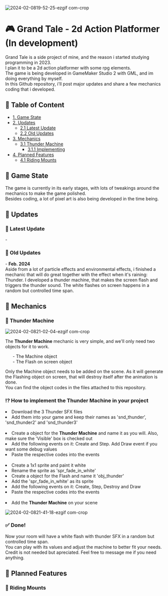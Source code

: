 <!--Title Image-->
![2024-02-0819-52-25-ezgif com-crop](https://github.com/jeanjusten/Grand_Tale-GMS2/assets/156855412/19a89e2d-0d69-4d9c-a744-62c09e0914ca)

# :video_game: Grand Tale - 2d Action Platformer (In development)
  <p>
 Grand Tale is a side project of mine, and the reason i started studying programming in 2023. <br>
 I plan it to be a 2d action platformer with some rpg elements.<br>
 The game is being developed in GameMaker Studio 2 with GML, and im doing everything by myself. <br>
 In this Github repository, i'll post major updates and share a few mechanics coding that i developed.
  </p>

  ## :large_orange_diamond: Table of Content
  

- [1. Game State](#large_orange_diamond-game-state)
- [2. Updates](#large_orange_diamond-updates)
  - [2.1 Latest Update](#pushpin-latest-update)
  - [2.2 Old Updates](#bookmark_tabs-old-updates)
- [3. Mechanics](#large_orange_diamond-mechanics)
  - [3.1 Thunder Machine](#small_red_triangle_down-thunder-machine)
    - [3.1.1 Implementing](#interrobang-how-to-implement-the-thunder-machine-in-your-project)
- [4. Planned Features](#large_orange_diamond-planned-features)
  - [4.1 Riding Mounts](#small_red_triangle_down-riding-mounts)

<!--Game State-->
## :large_orange_diamond: Game State
<p>
The game is currently in its early stages, with lots of tweakings around the mechanics to make the game polished.<br>
Besides coding, a lot of pixel art is also being developed in the time being.
</p>

<!--Updates-->
## :large_orange_diamond: Updates
### :pushpin: Latest Update
<p>
- 
</p>

### :bookmark_tabs: Old Updates
<p>
- <strong>Feb. 2024</strong> <br>
Aside from a lot of particle effects and environmental effects, i finished a mechanic that will do great together with the effect when it's raining: Thunder.
I developed a thunder machine, that makes the screen flash and triggers the thunder sound. 
The white flashes on screen happens in a random but controlled time span. 
</p>

<!--Mechanics-->
## :large_orange_diamond: Mechanics
### :small_red_triangle_down: Thunder Machine
![2024-02-0821-02-04-ezgif com-crop](https://github.com/jeanjusten/Grand_Tale-GMS2/assets/156855412/29e1b3fa-b39f-4c58-91ab-00cd76465ec0)
<p>
The <strong>Thunder Machine</strong> mechanic is very simple, and we'll only need two objects for it to work.
   <ul>
     - The Machine object<br>
     - The Flash on screen object <br>
    </ul>
    Only the Machine object needs to be added on the scene. As it will generate the Flashing object on screen, that will destroy itself after the animation is done.<br>
    You can find the object codes in the files attached to this repository.
</p>

### :interrobang: How to implement the Thunder Machine in your project
<li>Download the 3 Thunder SFX files</li>
<li>Add them into your game and keep their names as 'snd_thunder', 'snd_thunder2' and 'snd_thunder3'</li>
<br>
<li>Create a object for the <strong>Thunder Machine</strong> and name it as you will. Also, make sure the 'Visible' box is checked out</li>
<li>Add the following events on it: Create and Step. Add Draw event if you want some debug values</li>
<li>Paste the respective codes into the events</li>
<br>
<li>Create a 1x1 sprite and paint it white
<li>Rename the sprite as 'spr_fade_in_white'
<br>
<li>Create a object for the Flash and name it 'obj_thunder'</li>
<li>Add the 'spr_fade_in_white' as its sprite
<li>Add the following events on it: Create, Step, Destroy and Draw</li>
<li>Paste the respective codes into the events</li>
<br>
<li>Add the <strong>Thunder Machine</strong> on your scene</li>


![2024-02-0821-41-18-ezgif com-crop](https://github.com/jeanjusten/Grand_Tale-GMS2/assets/156855412/05d94f54-bbee-4d2d-8d8d-a21a37909a05)


### :white_check_mark: Done!
<p>
  Now your room will have a white flash with thunder SFX in a random but controlled time span.<br>
  You can play with its values and adjust the machine to better fit your needs.<br>
  Credit is not needed but apreciated. Feel free to message me if you need anything.
</p>

<!--Planned Features-->
## :large_orange_diamond: Planned Features
### :small_red_triangle_down: Riding Mounts
